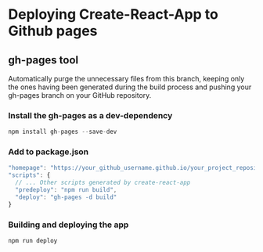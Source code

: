 # Deploying Create-React-App to Github pages

## gh-pages tool

Automatically purge the unnecessary files from this branch, keeping only the ones having been generated during the build process and pushing your gh-pages branch on your GitHub repository.

### Install the gh-pages as a dev-dependency

```javascript
npm install gh-pages --save-dev
```

### Add to package.json

```javascript
"homepage": "https://your_github_username.github.io/your_project_repository_name/",
"scripts": {
  // ... Other scripts generated by create-react-app
  "predeploy": "npm run build",
  "deploy": "gh-pages -d build"
}
```

### Building and deploying the app

```javascript
npm run deploy
```
